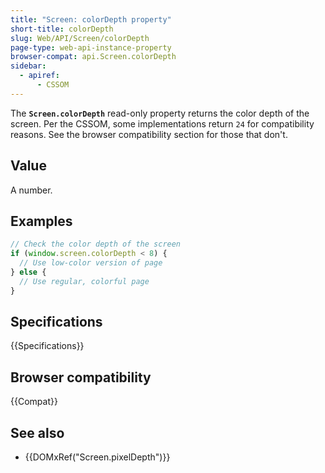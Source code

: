 ```yaml
---
title: "Screen: colorDepth property"
short-title: colorDepth
slug: Web/API/Screen/colorDepth
page-type: web-api-instance-property
browser-compat: api.Screen.colorDepth
sidebar:
  - apiref:
      - CSSOM
---
```


The **`Screen.colorDepth`** read-only property returns the
color depth of the screen. Per the CSSOM, some implementations return `24`
for compatibility reasons. See the browser compatibility section for those that don't.

## Value

A number.

## Examples

```js
// Check the color depth of the screen
if (window.screen.colorDepth < 8) {
  // Use low-color version of page
} else {
  // Use regular, colorful page
}
```

## Specifications

{{Specifications}}

## Browser compatibility

{{Compat}}

## See also

- {{DOMxRef("Screen.pixelDepth")}}
